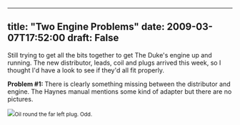 
---
title: "Two Engine Problems"
date: 2009-03-07T17:52:00
draft: False
---

Still trying to get all the bits together to get The Duke's engine up and running.  The new distributor, leads, coil and plugs arrived this week, so I thought I'd have a look to see if they'd all fit properly.

<span style="font-weight: bold;">Problem #1: </span> There is clearly something missing between the distributor and engine.  The Haynes manual mentions some kind of adapter but there are no pictures.

[<img src="http://danandtheduke.co.uk/uploaded_images/IMG_6868-789611.JPG"/>](http://danandtheduke.co.uk/uploaded_images/IMG_6868-789669.JPG)<span style="font-size:85%;">Oil round the far left plug.  Odd.</span>
